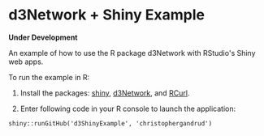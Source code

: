 d3Network + Shiny Example
==============

**Under Development** 

An example of how to use the R package d3Network with RStudio's Shiny web apps.

To run the example in R:

1. Install the packages: [shiny](), [d3Network](), and [RCurl]().

2. Enter following code in your R console to launch the application:

```{S}
shiny::runGitHub('d3ShinyExample', 'christophergandrud')
```
